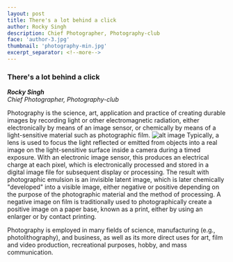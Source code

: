 ```yaml
---
layout: post
title: There's a lot behind a click
author: Rocky Singh
description: Chief Photographer, Photography-club
face: 'author-3.jpg'
thumbnail: 'photography-min.jpg'
excerpt_separator: <!--more-->
---
```

### There's a lot behind a click
**_Rocky Singh_**<br>
*Chief Photographer, Photography-club*

Photography is the science, art, application and practice of creating durable images by recording light or other electromagnetic radiation<!--more-->, either electronically by means of an image sensor, or chemically by means of a light-sensitive material such as photographic film.
![alt image]({{site.baseurl}}/img/blog/photography.jpg)
Typically, a lens is used to focus the light reflected or emitted from objects into a real image on the light-sensitive surface inside a camera during a timed exposure. With an electronic image sensor, this produces an electrical charge at each pixel, which is electronically processed and stored in a digital image file for subsequent display or processing. The result with photographic emulsion is an invisible latent image, which is later chemically "developed" into a visible image, either negative or positive depending on the purpose of the photographic material and the method of processing. A negative image on film is traditionally used to photographically create a positive image on a paper base, known as a print, either by using an enlarger or by contact printing.

Photography is employed in many fields of science, manufacturing (e.g., photolithography), and business, as well as its more direct uses for art, film and video production, recreational purposes, hobby, and mass communication.
